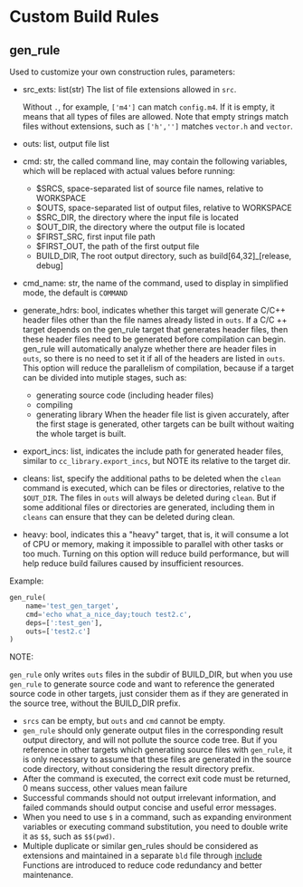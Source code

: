 # Custom Build Rules

## gen\_rule

Used to customize your own construction rules, parameters:

- src_exts: list(str) The list of file extensions allowed in `src`.

  Without `.`, for example, `['m4']` can match `config.m4`. If it is empty, it means that all types of files are allowed.
  Note that empty strings match files without extensions, such as `['h','']` matches `vector.h` and `vector`.

- outs: list, output file list
- cmd: str, the called command line, may contain the following variables, which will be replaced with actual values before running:
    - $SRCS, space-separated list of source file names, relative to WORKSPACE
    - $OUTS, space-separated list of output files, relative to WORKSPACE
    - $SRC\_DIR, the directory where the input file is located
    - $OUT\_DIR, the directory where the output file is located
    - $FIRST\_SRC, first input file path
    - $FIRST\_OUT, the path of the first output file
    - BUILD\_DIR, The root output directory, such as build[64,32]\_[release, debug]

- cmd\_name: str, the name of the command, used to display in simplified mode, the default is `COMMAND`
- generate\_hdrs: bool, indicates whether this target will generate C/C++ header files other than the file names already listed in `outs`.
  If a C/C ++ target depends on the gen\_rule target that generates header files, then these header files need to be generated before compilation can begin.
  gen\_rule will automatically analyze whether there are header files in `outs`, so there is no need to set it if all of the headers are listed in `outs`.
  This option will reduce the parallelism of compilation, because if a target can be divided into mutiple stages, such as:
  - generating source code (including header files)
  - compiling
  - generating library
  When the header file list is given accurately, after the first stage is generated, other targets can be built without waiting the whole target is built.
- export\_incs: list, indicates the include path for generated header files, similar to `cc_library.export_incs`, but NOTE its relative to the target dir.
- cleans: list, specify the additional paths to be deleted when the `clean` command is executed, which can be files or directories, relative to the `$OUT_DIR`.
  The files in `outs` will always be deleted during `clean`. But if some additional files or directories are generated, including them in `cleans` can ensure that they can be deleted during clean.
- heavy: bool, indicates this a "heavy" target, that is, it will consume a lot of CPU or memory, making it impossible to parallel with other tasks or too much.
  Turning on this option will reduce build performance, but will help reduce build failures caused by insufficient resources.

Example:

```python
gen_rule(
    name='test_gen_target',
    cmd='echo what_a_nice_day;touch test2.c',
    deps=[':test_gen'],
    outs=['test2.c']
)
````

NOTE:

 `gen_rule` only writes `outs` files in the subdir of BUILD\_DIR, but when you use `gen_rule`
to generate source code and want to reference the generated source code in other targets, just
consider them as if they are generated in the source tree, without the BUILD\_DIR prefix.

- `srcs` can be empty, but `outs` and `cmd` cannot be empty.
- `gen_rule` should only generate output files in the corresponding result output directory, and will not pollute the source code tree. But if you reference in other targets
  which generating source files with `gen_rule`, it is only necessary to assume that these files are generated in the source code directory, without considering the result directory prefix.
- After the command is executed, the correct exit code must be returned, 0 means success, other values mean failure
- Successful commands should not output irrelevant information, and failed commands should output concise and useful error messages.
- When you need to use `$` in a command, such as expanding environment variables or executing command substitution, you need to double write it as `$$`, such as `$$(pwd)`.
- Multiple duplicate or similar gen_rules should be considered as extensions and maintained in a separate `bld` file through [include](../functions.md#include)
  Functions are introduced to reduce code redundancy and better maintenance.
